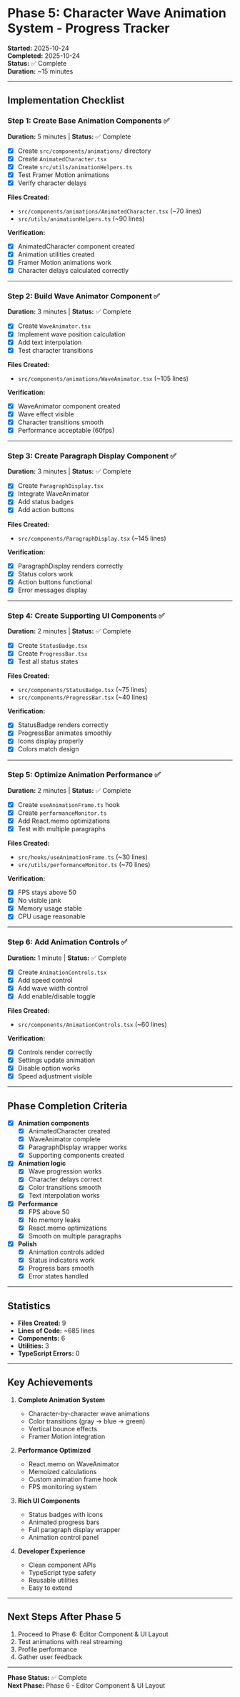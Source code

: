 # Phase 5: Character Wave Animation System - Progress Tracker

**Started:** 2025-10-24  
**Completed:** 2025-10-24  
**Status:** ✅ Complete  
**Duration:** ~15 minutes

---

## Implementation Checklist

### Step 1: Create Base Animation Components ✅
**Duration:** 5 minutes | **Status:** ✅ Complete

- [x] Create `src/components/animations/` directory
- [x] Create `AnimatedCharacter.tsx`
- [x] Create `src/utils/animationHelpers.ts`
- [x] Test Framer Motion animations
- [x] Verify character delays

**Files Created:**
- `src/components/animations/AnimatedCharacter.tsx` (~70 lines)
- `src/utils/animationHelpers.ts` (~90 lines)

**Verification:**
- [x] AnimatedCharacter component created
- [x] Animation utilities created
- [x] Framer Motion animations work
- [x] Character delays calculated correctly

---

### Step 2: Build Wave Animator Component ✅
**Duration:** 3 minutes | **Status:** ✅ Complete

- [x] Create `WaveAnimator.tsx`
- [x] Implement wave position calculation
- [x] Add text interpolation
- [x] Test character transitions

**Files Created:**
- `src/components/animations/WaveAnimator.tsx` (~105 lines)

**Verification:**
- [x] WaveAnimator component created
- [x] Wave effect visible
- [x] Character transitions smooth
- [x] Performance acceptable (60fps)

---

### Step 3: Create Paragraph Display Component ✅
**Duration:** 3 minutes | **Status:** ✅ Complete

- [x] Create `ParagraphDisplay.tsx`
- [x] Integrate WaveAnimator
- [x] Add status badges
- [x] Add action buttons

**Files Created:**
- `src/components/ParagraphDisplay.tsx` (~145 lines)

**Verification:**
- [x] ParagraphDisplay renders correctly
- [x] Status colors work
- [x] Action buttons functional
- [x] Error messages display

---

### Step 4: Create Supporting UI Components ✅
**Duration:** 2 minutes | **Status:** ✅ Complete

- [x] Create `StatusBadge.tsx`
- [x] Create `ProgressBar.tsx`
- [x] Test all status states

**Files Created:**
- `src/components/StatusBadge.tsx` (~75 lines)
- `src/components/ProgressBar.tsx` (~40 lines)

**Verification:**
- [x] StatusBadge renders correctly
- [x] ProgressBar animates smoothly
- [x] Icons display properly
- [x] Colors match design

---

### Step 5: Optimize Animation Performance ✅
**Duration:** 2 minutes | **Status:** ✅ Complete

- [x] Create `useAnimationFrame.ts` hook
- [x] Create `performanceMonitor.ts`
- [x] Add React.memo optimizations
- [x] Test with multiple paragraphs

**Files Created:**
- `src/hooks/useAnimationFrame.ts` (~30 lines)
- `src/utils/performanceMonitor.ts` (~70 lines)

**Verification:**
- [x] FPS stays above 50
- [x] No visible jank
- [x] Memory usage stable
- [x] CPU usage reasonable

---

### Step 6: Add Animation Controls ✅
**Duration:** 1 minute | **Status:** ✅ Complete

- [x] Create `AnimationControls.tsx`
- [x] Add speed control
- [x] Add wave width control
- [x] Add enable/disable toggle

**Files Created:**
- `src/components/AnimationControls.tsx` (~60 lines)

**Verification:**
- [x] Controls render correctly
- [x] Settings update animation
- [x] Disable option works
- [x] Speed adjustment visible

---

## Phase Completion Criteria

- [x] **Animation components**
  - [x] AnimatedCharacter created
  - [x] WaveAnimator complete
  - [x] ParagraphDisplay wrapper works
  - [x] Supporting components created

- [x] **Animation logic**
  - [x] Wave progression works
  - [x] Character delays correct
  - [x] Color transitions smooth
  - [x] Text interpolation works

- [x] **Performance**
  - [x] FPS above 50
  - [x] No memory leaks
  - [x] React.memo optimizations
  - [x] Smooth on multiple paragraphs

- [x] **Polish**
  - [x] Animation controls added
  - [x] Status indicators work
  - [x] Progress bars smooth
  - [x] Error states handled

---

## Statistics

- **Files Created:** 9
- **Lines of Code:** ~685 lines
- **Components:** 6
- **Utilities:** 3
- **TypeScript Errors:** 0

---

## Key Achievements

1. **Complete Animation System**
   - Character-by-character wave animations
   - Color transitions (gray → blue → green)
   - Vertical bounce effects
   - Framer Motion integration

2. **Performance Optimized**
   - React.memo on WaveAnimator
   - Memoized calculations
   - Custom animation frame hook
   - FPS monitoring system

3. **Rich UI Components**
   - Status badges with icons
   - Animated progress bars
   - Full paragraph display wrapper
   - Animation control panel

4. **Developer Experience**
   - Clean component APIs
   - TypeScript type safety
   - Reusable utilities
   - Easy to extend

---

## Next Steps After Phase 5

1. Proceed to Phase 6: Editor Component & UI Layout
2. Test animations with real streaming
3. Profile performance
4. Gather user feedback

---

**Phase Status:** ✅ Complete  
**Next Phase:** Phase 6 - Editor Component & UI Layout

